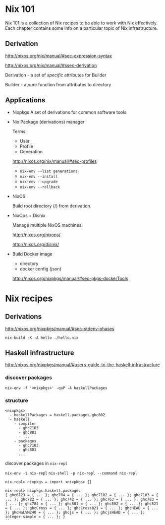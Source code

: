 # Nix 101

Nix 101 is a collection of Nix recipes to be able to work with Nix
effectively. Each chapter contains some info on a particular topic of Nix
infrastructure.

## Derivation

http://nixos.org/nix/manual/#sec-expression-syntax

http://nixos.org/nix/manual/#ssec-derivation

Derivation - a set of _specific_ attributes for Builder

Builder - a _pure_ function from attributes to directory

## Applications

+ Nixpkgs
  A set of derivations for common software tools

+ Nix
  Package (derivations) manager

  Terms:
  - User
  - Profile
  - Generation

  http://nixos.org/nix/manual/#sec-profiles

  + `nix-env --list generations`
  + `nix-env --install`
  + `nix-env --upgrade`
  + `nix-env --rollback`

+ NixOS

  Build root directory (/) from derivation.

+ NixOps + Disnix

  Manage multiple NixOS machines.

  http://nixos.org/nixops/

  http://nixos.org/disnix/

+ Build Docker image

  - directory
  - docker config (json)

  http://nixos.org/nixpkgs/manual/#sec-pkgs-dockerTools


# Nix recipes

## Derivations

http://nixos.org/nixpkgs/manual/#sec-stdenv-phases

```
nix-build -K -A hello ./hello.nix
```

## Haskell infrastructure

http://nixos.org/nixpkgs/manual/#users-guide-to-the-haskell-infrastructure

### discover packages

`nix-env -f '<nixpkgs>' -qaP -A haskellPackages`

### structure

```
<nixpkgs>
  - haskellPackages = haskell.packages.ghc802
  - haskell
    - compiler
      - ghc7103
      - ghc801
      - ...
    - packages
      - ghc7103
      - ghc801
      ...
```

discover packages in `nix-repl`

`nix-env -i nix-repl`
`nix-shell -p nix-repl --command nix-repl`

```
nix-repl> nixpkgs = import <nixpkgs> {}

nix-repl> nixpkgs.haskell.packages
{ ghc6123 = { ... }; ghc704 = { ... }; ghc7102 = { ... }; ghc7103 = { ... }; ghc722 = { ... }; ghc742 = { ... }; ghc763 = { ... }; ghc783 = { ... }; ghc784 = { ... }; ghc801 = { ... }; ghc802 = { ... }; ghc821 = { ... }; ghcCross = { ... }; ghcCross821 = { ... }; ghcHEAD = { ... }; ghcHaLVM240 = { ... }; ghcjs = { ... }; ghcjsHEAD = { ... }; integer-simple = { ... }; }
``
